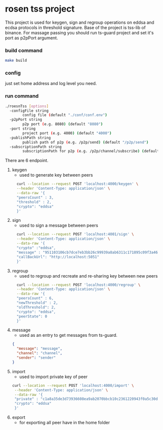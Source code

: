 # rosen tss project

This project is used for keygen, sign and regroup operations on eddsa and ecdsa protocols in threshold signature.
Base of the project is tss-lib of binance. For massage passing you should run ts-guard project and set it's port as p2pPort argument.

### build command 
```bash
make build
```

### config

just set home address and log level you need.

### run command
```bash
./roesnTss [options]
  -configFile string
        config file (default "./conf/conf.env")
  -p2pPort string
        p2p port (e.g. 8080) (default "8080")
  -port string
        project port (e.g. 4000) (default "4000")
  -publishPath string
        publish path of p2p (e.g. /p2p/send) (default "/p2p/send")
  -subscriptionPath string
        subscriptionPath for p2p (e.g. /p2p/channel/subscribe) (default "/p2p/channel/subscribe")
```

There are 6 endpoint.
1. keygen
   * used to generate key between peers 
   ```bash
     curl --location --request POST 'localhost:4000/keygen' \
     --header 'Content-Type: application/json' \
     --data-raw '{
     "peersCount" : 3,
     "threshold" : 2,
     "crypto": "eddsa"
     }'
     ```
2. sign
   * used to sign a message between peers 
   ```bash
     curl --location --request POST 'localhost:4001/sign' \
     --header 'Content-Type: application/json' \
     --data-raw '{
     "crypto" :"eddsa",
     "message" : "951103106cb7dce7eb3bb26c99939a8ab6311c171895c09f3a4691d36bfb0a70",
     "callBackUrl": "http://localhost:5051"
     }'
     ```
3. regroup
   * used to regroup and recreate and re-sharing key between new peers
   ```bash
     curl --location --request POST 'localhost:4000/regroup' \
     --header 'Content-Type: application/json' \
     --data-raw '{
     "peersCount" : 6,
     "newThreshold" : 2,
     "oldThreshold": 2,
     "crypto": "eddsa",
     "peerState": 0
     }'
     ```
4. message
   * used as an entry  to get messages from ts-guard.
   ```json
   {
     "message": "message",
     "channel": "channel",
     "sender": "sender"
   }
     ```
5. import
   * used to import private key of peer
   ```bash
   curl --location --request POST 'localhost:4000/import' \
    --header 'Content-Type: application/json' \
    --data-raw '{
    "private" : "c1a8a35de3d73936608ea9ab2070bbcb10c2361220943f0a5c30d7f04d81db4d9dd35bb9380eca988ce09afbc4158c7127a8cf82fcc63d126ca4322090dd0bf6",
    "crypto": "eddsa"
    }'
    ```
6. export
   * for exporting all peer have in the home folder


